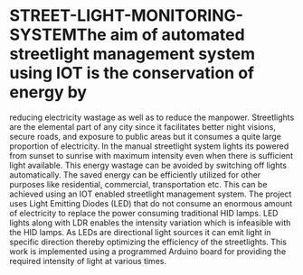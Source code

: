 # STREET-LIGHT-MONITORING-SYSTEMThe aim of automated streetlight management system using IOT is the conservation of energy by
reducing electricity wastage as well as to reduce the manpower. Streetlights are the elemental
part of any city since it facilitates better night visions, secure roads, and exposure to
public areas but it consumes a quite large proportion of electricity. In the manual streetlight
system lights its powered from sunset to sunrise with maximum intensity even when there is 
sufficient light available. This energy wastage can be avoided by switching off lights
automatically. The saved energy can be efficiently utilized for other purposes like residential,
commercial, transportation etc. This can be achieved using an IOT enabled streetlight management
system. The project uses Light Emitting Diodes (LED) that do not consume an enormous amount of 
electricity to replace the power consuming traditional HID lamps. LED lights along with LDR 
enables the intensity variation which is infeasible with the HID lamps. As LEDs are directional 
light sources it can emit light in specific direction thereby optimizing the efficiency of the 
streetlights. This work is implemented using a programmed Arduino board for providing the required
intensity of light at various times.
